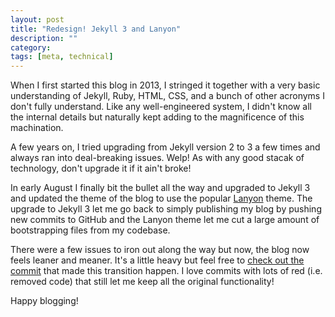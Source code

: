 ```yaml
---
layout: post
title: "Redesign! Jekyll 3 and Lanyon"
description: ""
category: 
tags: [meta, technical]
---
```


When I first started this blog in 2013, I stringed it together with a very basic understanding of Jekyll, Ruby, HTML, CSS, and a bunch of other acronyms I don't fully understand. Like any well-engineered system, I didn't know all the internal details but naturally kept adding to the magnificence of this machination.

A few years on, I tried upgrading from Jekyll version 2 to 3 a few times and always ran into deal-breaking issues. Welp! As with any good stacak of technology, don't upgrade it if it ain't broke!

In early August I finally bit the bullet all the way and upgraded to Jekyll 3 and updated the theme of the blog to use the popular [Lanyon][2] theme. The upgrade to Jekyll 3 let me go back to simply publishing my blog by pushing new commits to GitHub and the Lanyon theme let me cut a large amount of bootstrapping files from my codebase.

There were a few issues to iron out along the way but now, the blog now feels leaner and meaner. It's a little heavy but feel free to [check out the commit][1] that made this transition happen. I love commits with lots of red (i.e. removed code) that still let me keep all the original functionality!

Happy blogging!

[1]: https://github.com/markcerqueira/markcerqueira.github.com/commit/3f71bd01994d26c085e51c4f63be62ec5533e72b
[2]: https://github.com/poole/lanyon
